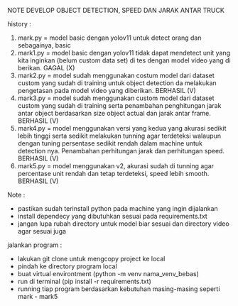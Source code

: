 NOTE DEVELOP OBJECT DETECTION, SPEED DAN JARAK ANTAR TRUCK

history :

1. mark.py = model basic dengan yolov11 untuk detect orang dan sebagainya, basic
2. mark1.py = model basic dengan yolov11 tidak dapat mendetect unit yang kita inginkan (belum custom data set) di tes dengan model video yang di berikan. GAGAL (X)
3. mark2.py = model sudah menggunakan costum model dari dataset custom yang sudah di training untuk object detection da melakukan pengetasan pada model video yang diberikan. BERHASIL (V)
4. mark3.py = model sudah menggunakan custom model dari dataset custom yang sudah di training serta penambahan penghitungan jarak antar object berdasarkan size object actual dan jarak antar frame. BERHASIL (V)
5. mark4.py = model menggunakan versi yang kedua yang akurasi sedikit lebih tinggi serta sedikit melakukan tunning agar terdeteksi walaupun dengan tuning persentase sedikit rendah dalam machine untuk detection nya. Penambahan perhitungan jarak dan perhitungan speed. BERHASIL (V)
6. mark5.py = model menggunakan v2, akurasi sudah di tunning agar percentase unit rendah dan tetap terdeteksi, speed lebih smooth. BERHASIL (V)

Note :

- pastikan sudah terinstall python pada machine yang ingin dijalankan
- install dependecy yang dibutuhkan sesuai pada requirements.txt
- jangan lupa rubah directory untuk model biar sesuai dan directory video agar sesuai juga

jalankan program :

- lakukan git clone untuk mengcopy project ke local
- pindah ke directory program local
- buat virtual environtment (python -m venv nama_venv_bebas)
- run di terminal (pip install -r requirements.txt)
- running tiap program berdasarkan kebutuhan masing-masing seperti mark - mark5
